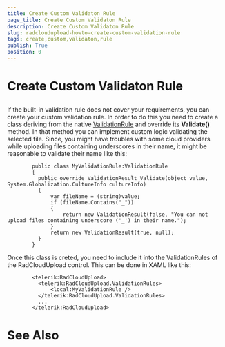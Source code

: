 ```yaml
---
title: Create Custom Validaton Rule
page_title: Create Custom Validaton Rule
description: Create Custom Validaton Rule
slug: radcloudupload-howto-create-custom-validation-rule
tags: create,custom,validaton,rule
publish: True
position: 0
---
```


# Create Custom Validaton Rule





## 

If the built-in validation rule does not cover your requirements, you can create your custom validation rule. In order to do this you need to create a class deriving from the native [ValidationRule](http://msdn.microsoft.com/en-us/library/system.windows.controls.validationrule.aspx) and override its __Validate()__ method. In that method you can implement custom logic validating the selected file. Since, you might have troubles with some cloud providers while uploading files containing underscores in their name, it might be reasonable to validate their name like this:
        

	
            public class MyValidationRule:ValidationRule
            {
              public override ValidationResult Validate(object value, System.Globalization.CultureInfo cultureInfo)
              {
                  var fileName = (string)value;
                  if (fileName.Contains("_"))
                  {
                      return new ValidationResult(false, "You can not upload files containing underscore ('_') in their name.");
                  }
                  return new ValidationResult(true, null);
              }
            }



Once this class is creted, you need to include it into the ValidationRules of the RadCloudUpload control. This can be done in XAML like this:

	
            <telerik:RadCloudUpload>
              <telerik:RadCloudUpload.ValidationRules>
                  <local:MyValidationRule />
              </telerik:RadCloudUpload.ValidationRules>
              ...
            </telerik:RadCloudUpload>



# See Also
